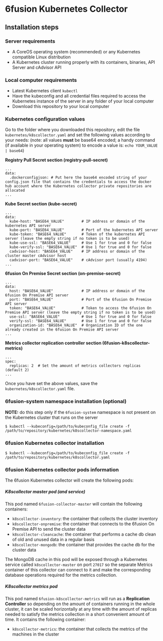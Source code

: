 # 6fusion Kubernetes Collector

## Installation steps

### Server requirements

* A CoreOS operating system (recommended) or any Kubernetes compatible Linux distribution
* A Kubernetes cluster running properly with its containers, binaries, API Server and cAdvisor API

### Local computer requirements

* Latest Kubernetes client `kubectl`
* Have the kubeconfig and all credential files required to access the Kubernetes instance of the server in any folder of your local computer
* Download this repository to your local computer

### Kubernetes configuration values
Go to the folder where you downloaded this repository, edit the file `kubernetes/k8scollector.yaml` and set the following values according to your needs:
(note: all values **must** be base64 encoded; a handy command (if available in your operating system) to encode a value is: `echo YOUR_VALUE | base64`)

**Registry Pull Secret section (registry-pull-secret)**
```
...
data:
  .dockerconfigjson: # Put here the base64 encoded string of your config.json file that contains the credentials to access the docker hub account where the Kubernetes collector private repositories are allocated
...
```
**Kube Secret section (kube-secret)**
```
...
data:
  kube-host: "BASE64_VALUE"        # IP address or domain of the kubernetes API server
  kube-port: "BASE64_VALUE"        # Port of the kubernetes API server
  kube-token: "BASE64_VALUE"       # Token of the kubernetes API server (leave the empty string if no token is to be used)
  kube-use-ssl: "BASE64_VALUE"     # Use 1 for true and 0 for false
  kube-verify-ssl: "BASE64_VALUE"  # Use 1 for true and 0 for false
  cadvisor-host: "BASE64_VALUE"    # IP address or domain of the cluster master cAdvisor host
  cadvisor-port: "BASE64_VALUE"    # cAdvisor port (usually 4194)
...
```
**6fusion On Premise Secret section (on-premise-secret)**
```
...
data:
  host: "BASE64_VALUE"             # IP address or domain of the 6fusion On Premise API server
  port: "BASE64_VALUE"             # Port of the 6fusion On Premise API server
  token: "BASE64_VALUE"            # Token to access the 6fusion On Premise API server (leave the empty string if no token is to be used)
  use-ssl: "BASE64_VALUE"          # Use 1 for true and 0 for false
  verify-ssl: "BASE64_VALUE"       # Use 1 for true and 0 for false
  organization-id: "BASE64_VALUE"  # Organization ID of the one already created in the 6fusion On Premise API server
...
```
**Metrics collector replication controller section (6fusion-k8scollector-metrics)**
```
...
spec:
  replicas: 2  # Set the amount of metrics collectors replicas (default 2)
...
```
Once you have set the above values, save the `kubernetes/k8scollector.yaml` file.

### 6fusion-system namespace installation (optional)
**NOTE:** do this step only if the `6fusion-system` namespace is not present on the Kubernetes cluster that runs on the server

`$ kubectl --kubeconfig=/path/to/kubeconfig_file create -f /path/to/repository/kubernetes/k8scollector-namespace.yaml`

### 6fusion Kubernetes collector installation

`$ kubectl --kubeconfig=/path/to/kubeconfig_file create -f /path/to/repository/kubernetes/k8scollector.yaml`

### 6fusion Kubernetes collector pods information
The 6fusion Kubernetes collector will create the following pods:

##### K8scollector master pod (and service)
This pod named `6fusion-collector-master` will contain the following containers:
* `k8scollector-inventory`: the container that collects the cluster inventory
* `k8scollector-onpremise`: the container that connects to the 6fusion On Premise API to send the cluster data
* `k8scollector-cleancache`: the container that performs a cache db clean of old and unused data in a regular basis
* `k8scollector-mongodb`: the container that provides the cache db for the cluster data

The MongoDB cache in this pod will be exposed through a Kubernetes service called `k8scollector-master` on port `27017` so the separate Metrics container of this collector can connect to it and make the corresponding database operations required for the metrics collection.

##### K8scollector metrics pod
This pod named `6fusion-k8scollector-metrics` will run as a **Replication Controller** so depending on the amount of containers running in the whole cluster, it can be scaled horizontally at any time with the amount of replicas needed to satisfy the metrics collection in a short convenient amount of time. It contains the following container:
* `k8scollector-metrics`: the container that collects the metrics of the machines in the cluster
